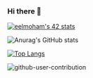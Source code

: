 ### Hi there 👋

[![eelmoham's 42 stats](https://badge.mediaplus.ma/levi/eelmoham)](https://github.com/oakoudad/badge42)

![Anurag's GitHub stats](https://github-readme-stats.vercel.app/api?username=eelmoham&theme=radical&show_icons=true)

[![Top Langs](https://github-readme-stats.vercel.app/api/top-langs/?username=eelmoham&layout=compact)](https://github.com/anuraghazra/github-readme-stats)

![github-user-contribution](https://user-images.githubusercontent.com/58959408/157782696-8bc9ca49-ca61-4ab5-8b83-49c4e76c1a8f.svg)
